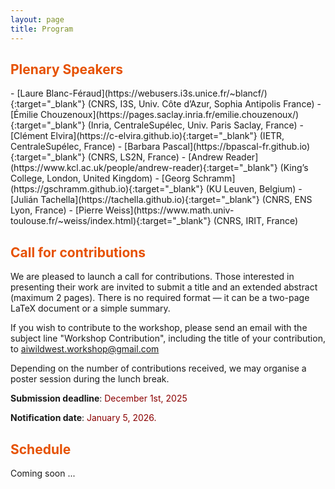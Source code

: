 ```yaml
---
layout: page
title: Program
---
```


<h2 style="color: #e65100;">Plenary Speakers</h2>
- [Laure Blanc-Féraud](https://webusers.i3s.unice.fr/~blancf/){:target="_blank"} (CNRS, I3S, Univ. Côte d’Azur, Sophia Antipolis France)
- [Émilie Chouzenoux](https://pages.saclay.inria.fr/emilie.chouzenoux/){:target="_blank"} (Inria, CentraleSupélec, Univ. Paris Saclay, France)  
- [Clément Elvira](https://c-elvira.github.io){:target="_blank"} (IETR, CentraleSupélec, France)  
- [Barbara Pascal](https://bpascal-fr.github.io){:target="_blank"} (CNRS, LS2N, France)  
- [Andrew Reader](https://www.kcl.ac.uk/people/andrew-reader){:target="_blank"} (King’s College, London, United Kingdom) 
- [Georg Schramm](https://gschramm.github.io){:target="_blank"} (KU Leuven, Belgium)
- [Julián Tachella](https://tachella.github.io){:target="_blank"} (CNRS, ENS Lyon, France)  
- [Pierre Weiss](https://www.math.univ-toulouse.fr/~weiss/index.html){:target="_blank"} (CNRS, IRIT, France)  


<h2 style="color: #e65100;">Call for contributions</h2>
We are pleased to launch a call for contributions. Those interested in presenting their work are invited to submit a title and an extended abstract (maximum 2 pages). There is no required format — it can be a two-page LaTeX document or a simple summary.

If you wish to contribute to the workshop, please send an email with the subject line "Workshop Contribution", including the title of your contribution, to
[aiwildwest.workshop@gmail.com](mailto:aiwildwest.workshop@gmail.com)

Depending on the number of contributions received, we may organise a poster session during the lunch break.

<p><strong>Submission deadline</strong>: <span style="color: darkred;">December 1st, 2025 </span></p>
<p><strong>Notification date</strong>: <span style="color: darkred;">January 5, 2026. </span></p>


<h2 style="color: #e65100;">Schedule</h2>
Coming soon ...

<!--  **Day 1**
- 9h15 : 	**Welcome**
- 9h45-9h55 : **Introduction of the workshop**
- 10h00-10h40 : P1
- 10h50-11h10 : C1
- 11h15-11h55 :  P2
- 12h05-12h25 : C2
- 12h30	: **lunch break**
- 14h00-14h40	: P3
- 15h00-15h20	: C3
- 15h25	: **coffee break**
- 15h45-16h25 :	P4
- 16h35-16h55 :	C4
- 17h00-17h20 :	C5-->
	
<!--**Day 2**
- 9h00-9h40 :	P5
- 10h00-10h20 :	C6
- 10h25 :	**coffee break**
- 10h45-11h25 :	P6
- 11h35-11h55 :	C7
- 12h00-12h20 :	C8
- 12h25	: **lunch break**
- 14h00-14h40	: P8
- 15h00-15h20	: C9
- ... -->
